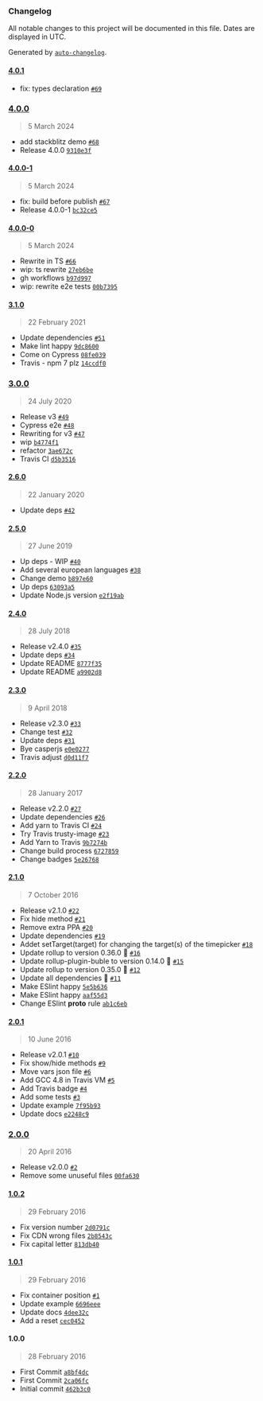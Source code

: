 ### Changelog

All notable changes to this project will be documented in this file. Dates are displayed in UTC.

Generated by [`auto-changelog`](https://github.com/CookPete/auto-changelog).

#### [4.0.1](https://github.com/jonataswalker/timepicker.js/compare/4.0.0...4.0.1)

- fix: types declaration [`#69`](https://github.com/jonataswalker/timepicker.js/pull/69)

### [4.0.0](https://github.com/jonataswalker/timepicker.js/compare/4.0.0-1...4.0.0)

> 5 March 2024

- add stackblitz demo [`#68`](https://github.com/jonataswalker/timepicker.js/pull/68)
- Release 4.0.0 [`9310e3f`](https://github.com/jonataswalker/timepicker.js/commit/9310e3f350f6256eee7ab3913dbc7dd92d880e49)

#### [4.0.0-1](https://github.com/jonataswalker/timepicker.js/compare/4.0.0-0...4.0.0-1)

> 5 March 2024

- fix: build before publish [`#67`](https://github.com/jonataswalker/timepicker.js/pull/67)
- Release 4.0.0-1 [`bc32ce5`](https://github.com/jonataswalker/timepicker.js/commit/bc32ce5d82acca6213b19feaa4dafedc8f81ded4)

#### [4.0.0-0](https://github.com/jonataswalker/timepicker.js/compare/3.1.0...4.0.0-0)

> 5 March 2024

- Rewrite in TS [`#66`](https://github.com/jonataswalker/timepicker.js/pull/66)
- wip: ts rewrite [`27eb6be`](https://github.com/jonataswalker/timepicker.js/commit/27eb6be17f049c7a74ecd347cda3dc9c78d4b1ec)
- gh workflows [`b97d997`](https://github.com/jonataswalker/timepicker.js/commit/b97d997e784a7fb9c7a858a2ba17369869495a21)
- wip: rewrite e2e tests [`00b7395`](https://github.com/jonataswalker/timepicker.js/commit/00b7395694284177b29c41c764a41de543508114)

#### [3.1.0](https://github.com/jonataswalker/timepicker.js/compare/3.0.0...3.1.0)

> 22 February 2021

- Update dependencies [`#51`](https://github.com/jonataswalker/timepicker.js/pull/51)
- Make lint happy [`9dc8600`](https://github.com/jonataswalker/timepicker.js/commit/9dc8600d85b11b96f5cb0df383cc4b895532d313)
- Come on Cypress [`08fe039`](https://github.com/jonataswalker/timepicker.js/commit/08fe03991634dae516d2c47c9a102d148e6e0248)
- Travis - npm 7 plz [`14ccdf0`](https://github.com/jonataswalker/timepicker.js/commit/14ccdf06a704e1b3a5da3f192902ac65e9bb58d6)

### [3.0.0](https://github.com/jonataswalker/timepicker.js/compare/2.6.0...3.0.0)

> 24 July 2020

- Release v3 [`#49`](https://github.com/jonataswalker/timepicker.js/pull/49)
- Cypress e2e [`#48`](https://github.com/jonataswalker/timepicker.js/pull/48)
- Rewriting for v3 [`#47`](https://github.com/jonataswalker/timepicker.js/pull/47)
- wip [`b4774f1`](https://github.com/jonataswalker/timepicker.js/commit/b4774f19505884828a58f9c95f062300f498669a)
- refactor [`3ae672c`](https://github.com/jonataswalker/timepicker.js/commit/3ae672c04f979d81cfff7f293431c4fc9a6a614f)
- Travis CI [`d5b3516`](https://github.com/jonataswalker/timepicker.js/commit/d5b3516e29cfa7a10236ff87d5b5e26f8bde1cc7)

#### [2.6.0](https://github.com/jonataswalker/timepicker.js/compare/2.5.0...2.6.0)

> 22 January 2020

- Update deps [`#42`](https://github.com/jonataswalker/timepicker.js/pull/42)

#### [2.5.0](https://github.com/jonataswalker/timepicker.js/compare/2.4.0...2.5.0)

> 27 June 2019

- Up deps - WIP [`#40`](https://github.com/jonataswalker/timepicker.js/pull/40)
- Add several european languages [`#38`](https://github.com/jonataswalker/timepicker.js/pull/38)
- Change demo [`b897e60`](https://github.com/jonataswalker/timepicker.js/commit/b897e60f628263b8a55f5fcd5de1079b7b2f28ff)
- Up deps [`63093a5`](https://github.com/jonataswalker/timepicker.js/commit/63093a593cf52a2047a98986bfff2bae8c15ea34)
- Update Node.js version [`e2f19ab`](https://github.com/jonataswalker/timepicker.js/commit/e2f19ab7e112ce6f0737277afa5f601ea054efd2)

#### [2.4.0](https://github.com/jonataswalker/timepicker.js/compare/2.3.0...2.4.0)

> 28 July 2018

- Release v2.4.0 [`#35`](https://github.com/jonataswalker/timepicker.js/pull/35)
- Update deps [`#34`](https://github.com/jonataswalker/timepicker.js/pull/34)
- Update README [`8777f35`](https://github.com/jonataswalker/timepicker.js/commit/8777f35bb5d6d8219c92e1d06ce17b53ca4d71cb)
- Update README [`a9902d8`](https://github.com/jonataswalker/timepicker.js/commit/a9902d861b8dfb8ebe62ec60a24bba5e0db66fad)

#### [2.3.0](https://github.com/jonataswalker/timepicker.js/compare/2.2.0...2.3.0)

> 9 April 2018

- Release v2.3.0 [`#33`](https://github.com/jonataswalker/timepicker.js/pull/33)
- Change test [`#32`](https://github.com/jonataswalker/timepicker.js/pull/32)
- Update deps [`#31`](https://github.com/jonataswalker/timepicker.js/pull/31)
- Bye casperjs [`e0e0277`](https://github.com/jonataswalker/timepicker.js/commit/e0e02771deb7ee78930de2cbdd53a45ed50a067f)
- Travis adjust [`d0d11f7`](https://github.com/jonataswalker/timepicker.js/commit/d0d11f76c0b492f6cac8252a0e1e838f606699ad)

#### [2.2.0](https://github.com/jonataswalker/timepicker.js/compare/2.1.0...2.2.0)

> 28 January 2017

- Release v2.2.0 [`#27`](https://github.com/jonataswalker/timepicker.js/pull/27)
- Update dependencies [`#26`](https://github.com/jonataswalker/timepicker.js/pull/26)
- Add yarn to Travis CI [`#24`](https://github.com/jonataswalker/timepicker.js/pull/24)
- Try Travis trusty-image [`#23`](https://github.com/jonataswalker/timepicker.js/pull/23)
- Add Yarn to Travis [`9b7274b`](https://github.com/jonataswalker/timepicker.js/commit/9b7274bfa6b609c7837279d120076c86e97129a2)
- Change build process [`6727859`](https://github.com/jonataswalker/timepicker.js/commit/67278595e3ff5fb4faf109e5750d4d14f01a880e)
- Change badges [`5e26768`](https://github.com/jonataswalker/timepicker.js/commit/5e26768f5e35c021dbdbec6d06a45a3a4537ed04)

#### [2.1.0](https://github.com/jonataswalker/timepicker.js/compare/2.0.1...2.1.0)

> 7 October 2016

- Release v2.1.0 [`#22`](https://github.com/jonataswalker/timepicker.js/pull/22)
- Fix hide method [`#21`](https://github.com/jonataswalker/timepicker.js/pull/21)
- Remove extra PPA [`#20`](https://github.com/jonataswalker/timepicker.js/pull/20)
- Update dependencies [`#19`](https://github.com/jonataswalker/timepicker.js/pull/19)
- Addet setTarget(target) for changing the target(s) of the timepicker [`#18`](https://github.com/jonataswalker/timepicker.js/pull/18)
- Update rollup to version 0.36.0 🚀 [`#16`](https://github.com/jonataswalker/timepicker.js/pull/16)
- Update rollup-plugin-buble to version 0.14.0 🚀 [`#15`](https://github.com/jonataswalker/timepicker.js/pull/15)
- Update rollup to version 0.35.0 🚀 [`#12`](https://github.com/jonataswalker/timepicker.js/pull/12)
- Update all dependencies 🌴 [`#11`](https://github.com/jonataswalker/timepicker.js/pull/11)
- Make ESlint happy [`5e5b636`](https://github.com/jonataswalker/timepicker.js/commit/5e5b636fb5096e02e1e6556d8a63286906f0ce81)
- Make ESlint happy [`aaf55d3`](https://github.com/jonataswalker/timepicker.js/commit/aaf55d3236f0642ef9a8d635e22d94bed2bcca34)
- Change ESlint __proto__ rule [`ab1c6eb`](https://github.com/jonataswalker/timepicker.js/commit/ab1c6ebd93b8f20ef9453448740a9217b2bc1ca8)

#### [2.0.1](https://github.com/jonataswalker/timepicker.js/compare/2.0.0...2.0.1)

> 10 June 2016

- Release v2.0.1 [`#10`](https://github.com/jonataswalker/timepicker.js/pull/10)
- Fix show/hide methods [`#9`](https://github.com/jonataswalker/timepicker.js/pull/9)
- Move vars json file [`#6`](https://github.com/jonataswalker/timepicker.js/pull/6)
- Add GCC 4.8 in Travis VM [`#5`](https://github.com/jonataswalker/timepicker.js/pull/5)
- Add Travis badge [`#4`](https://github.com/jonataswalker/timepicker.js/pull/4)
- Add some tests [`#3`](https://github.com/jonataswalker/timepicker.js/pull/3)
- Update example [`7f95b93`](https://github.com/jonataswalker/timepicker.js/commit/7f95b935a61daa5ad2ffa6ba5078bfbe6a9126e0)
- Update docs [`e2248c9`](https://github.com/jonataswalker/timepicker.js/commit/e2248c9a676730e2e026f0649fc18c92100d1190)

### [2.0.0](https://github.com/jonataswalker/timepicker.js/compare/1.0.2...2.0.0)

> 20 April 2016

- Release v2.0.0 [`#2`](https://github.com/jonataswalker/timepicker.js/pull/2)
- Remove some unuseful files [`00fa630`](https://github.com/jonataswalker/timepicker.js/commit/00fa63024498327e5e9c600b4da450b47cdb9188)

#### [1.0.2](https://github.com/jonataswalker/timepicker.js/compare/1.0.1...1.0.2)

> 29 February 2016

- Fix version number [`2d0791c`](https://github.com/jonataswalker/timepicker.js/commit/2d0791cd06acff6045ad247f6435804271b16f7d)
- Fix CDN wrong files [`2b8543c`](https://github.com/jonataswalker/timepicker.js/commit/2b8543cc72261c9a2ab5945963cadd0525cbede9)
- Fix capital letter [`813db40`](https://github.com/jonataswalker/timepicker.js/commit/813db408fc8d4bec7cc9e3b78311583f805bac25)

#### [1.0.1](https://github.com/jonataswalker/timepicker.js/compare/1.0.0...1.0.1)

> 29 February 2016

- Fix container position [`#1`](https://github.com/jonataswalker/timepicker.js/pull/1)
- Update example [`6696eee`](https://github.com/jonataswalker/timepicker.js/commit/6696eeee1722868eb43d31f4b88c6b0a2518e5b7)
- Update docs [`4dee32c`](https://github.com/jonataswalker/timepicker.js/commit/4dee32cb3696ed592d1e8d444ff2e1ffe9449f72)
- Add a reset [`cec0452`](https://github.com/jonataswalker/timepicker.js/commit/cec045293f3902ff3440e4447f207aedab3e0e31)

#### 1.0.0

> 28 February 2016

- First Commit [`a8bf4dc`](https://github.com/jonataswalker/timepicker.js/commit/a8bf4dc7b91145494589183fdc50b236674fdc21)
- First Commit [`2ca06fc`](https://github.com/jonataswalker/timepicker.js/commit/2ca06fc775e17a4fd65f56a12657b46b689511b2)
- Initial commit [`462b3c0`](https://github.com/jonataswalker/timepicker.js/commit/462b3c0b5f985646a3b7bb24c56cac3b338d3d43)
